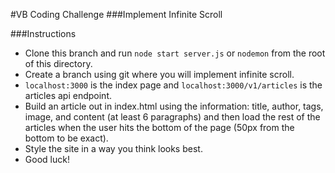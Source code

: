 #VB Coding Challenge
###Implement Infinite Scroll

###Instructions
* Clone this branch and run `node start server.js` or `nodemon` from the root of this directory.
* Create a branch using git where you will implement infinite scroll.
* `localhost:3000` is the index page and `localhost:3000/v1/articles` is the articles api endpoint.
* Build an article out in index.html using the information: title, author, tags, image, and content (at least 6 paragraphs) and then load the rest of the articles when the user hits the bottom of the page (50px from the bottom to be exact).
* Style the site in a way you think looks best.
* Good luck!